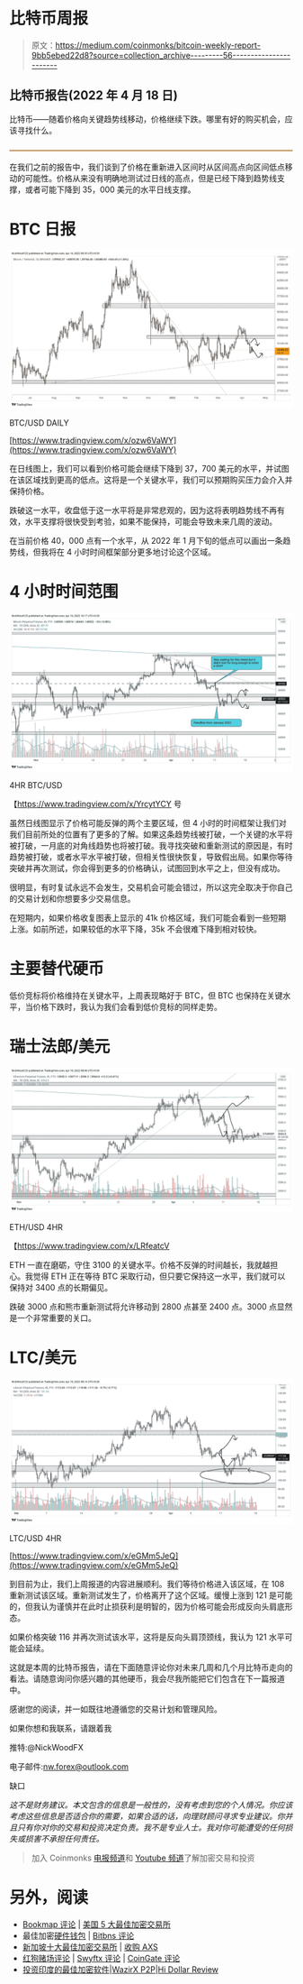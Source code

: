 # 比特币周报

> 原文：<https://medium.com/coinmonks/bitcoin-weekly-report-9bb5ebed22d8?source=collection_archive---------56----------------------->

## 比特币报告(2022 年 4 月 18 日)

比特币——随着价格向关键趋势线移动，价格继续下跌。哪里有好的购买机会，应该寻找什么。

![](img/ae9df3b873ec6ee1c1cdbe164d26dba8.png)

在我们之前的报告中，我们谈到了价格在重新进入区间时从区间高点向区间低点移动的可能性。价格从来没有明确地测试过日线的高点，但是已经下降到趋势线支撑，或者可能下降到 35，000 美元的水平日线支撑。

# BTC 日报

![](img/bc06d54004728efcc84bffbb15416242.png)

BTC/USD DAILY

[https://www.tradingview.com/x/ozw6VaWY](https://www.tradingview.com/x/ozw6VaWY)

在日线图上，我们可以看到价格可能会继续下降到 37，700 美元的水平，并试图在该区域找到更高的低点。这将是一个关键水平，我们可以预期购买压力会介入并保持价格。

跌破这一水平，收盘低于这一水平将是非常悲观的，因为这将表明趋势线不再有效，水平支撑将很快受到考验，如果不能保持，可能会导致未来几周的波动。

在当前价格 40，000 点有一个水平，从 2022 年 1 月下旬的低点可以画出一条趋势线，但我将在 4 小时时间框架部分更多地讨论这个区域。

# 4 小时时间范围

![](img/64e0ff75c01732d02089d8adaeb390d8.png)

4HR BTC/USD

【https://www.tradingview.com/x/YrcytYCY 号

虽然日线图显示了价格可能反弹的两个主要区域，但 4 小时的时间框架让我们对我们目前所处的位置有了更多的了解。如果这条趋势线被打破，一个关键的水平将被打破，一月底的对角线趋势也将被打破。我寻找突破和重新测试的原因是，有时趋势被打破，或者水平水平被打破，但相关性很快恢复，导致假出局。如果你等待突破并再次测试，你会得到更多的价格确认，试图回到水平之上，但没有成功。

很明显，有时复试永远不会发生，交易机会可能会错过，所以这完全取决于你自己的交易计划和你想要多少交易信息。

在短期内，如果价格收复图表上显示的 41k 价格区域，我们可能会看到一些短期上涨。如前所述，如果较低的水平下降，35k 不会很难下降到相对较快。

# 主要替代硬币

低价竞标将价格维持在关键水平，上周表现略好于 BTC，但 BTC 也保持在关键水平，当价格下跌时，我认为我们会看到低价竞标的同样走势。

# 瑞士法郎/美元

![](img/5537f86f26bced23c0fc53dd97aeda10.png)

ETH/USD 4HR

【https://www.tradingview.com/x/LRfeatcV 

ETH 一直在磨砺，守住 3100 的关键水平。价格不反弹的时间越长，我就越担心。我觉得 ETH 正在等待 BTC 采取行动，但只要它保持这一水平，我们就可以保持对 3400 点的长期偏见。

跌破 3000 点和熊市重新测试将允许移动到 2800 点甚至 2400 点。3000 点显然是一个非常重要的关口。

# LTC/美元

![](img/06da9df4f2616f8d9b1fc3860b54f10e.png)

LTC/USD 4HR

[https://www.tradingview.com/x/eGMm5JeQ](https://www.tradingview.com/x/eGMm5JeQ)

到目前为止，我们上周报道的内容进展顺利。我们等待价格进入该区域，在 108 重新测试该区域。重新测试发生了，价格离开了这个区域。缓慢上涨到 121 是可能的，但我认为谨慎并在此时止损获利是明智的，因为价格可能会形成反向头肩底形态。

如果价格突破 116 并再次测试该水平，这将是反向头肩顶颈线，我认为 121 水平可能会延续。

这就是本周的比特币报告，请在下面随意评论你对未来几周和几个月比特币走向的看法。请随意询问你感兴趣的其他硬币，我会尽我所能把它们包含在下一篇报道中。

感谢您的阅读，并一如既往地遵循您的交易计划和管理风险。

如果你想和我联系，请跟着我

推特:@NickWoodFX

电子邮件:nw.forex@outlook.com

缺口

*这不是财务建议。本文包含的信息是一般性的，没有考虑到您的个人情况。你应该考虑这些信息是否适合你的需要，如果合适的话，向理财顾问寻求专业建议。你并且只有你对你的交易和投资决定负责。我不是专业人士。我对你可能遭受的任何损失或损害不承担任何责任。*

> 加入 Coinmonks [电报频道](https://t.me/coincodecap)和 [Youtube 频道](https://www.youtube.com/c/coinmonks/videos)了解加密交易和投资

# 另外，阅读

*   [Bookmap 评论](https://coincodecap.com/bookmap-review-2021-best-trading-software) | [美国 5 大最佳加密交易所](https://coincodecap.com/crypto-exchange-usa)
*   最佳加密[硬件钱包](/coinmonks/hardware-wallets-dfa1211730c6) | [Bitbns 评论](/coinmonks/bitbns-review-38256a07e161)
*   [新加坡十大最佳加密交易所](https://coincodecap.com/crypto-exchange-in-singapore) | [收购 AXS](https://coincodecap.com/buy-axs-token)
*   [红狗赌场评论](https://coincodecap.com/red-dog-casino-review) | [Swyftx 评论](https://coincodecap.com/swyftx-review) | [CoinGate 评论](https://coincodecap.com/coingate-review)
*   [投资印度的最佳加密软件](https://coincodecap.com/best-crypto-to-invest-in-india-in-2021)|[WazirX P2P](https://coincodecap.com/wazirx-p2p)|[Hi Dollar Review](https://coincodecap.com/hi-dollar-review)